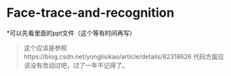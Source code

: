 # Face-trace-and-recognition
*可以先看里面的ppt文件（这个等有时间再写）
>这个应该是参照https://blog.csdn.net/yonglisikao/article/details/82318626
>代码方面应该没有改动过吧，过了一年不记得了。

